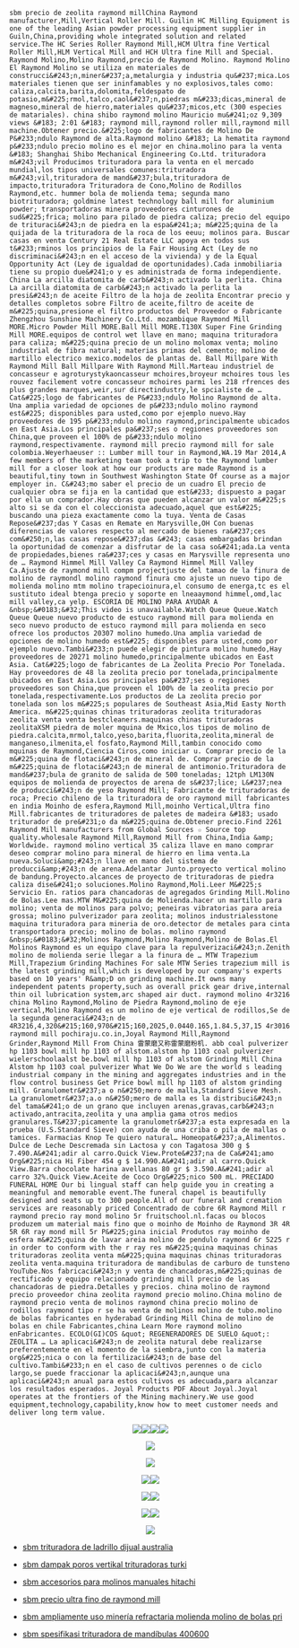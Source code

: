 
```
sbm precio de zeolita raymond millChina Raymond manufacturer,Mill,Vertical Roller Mill. Guilin HC Milling Equipment is one of the leading Asian powder processing equipment supplier in Guiln,China,providing whole integrated solution and related service.The HC Series Roller Raymond Mill,HCM Ultra fine Vertical Roller Mill,HLM Vertical Mill and HCH Ultra fine Mill and Special. Raymond Molino,Molino Raymond,precio de Raymond Molino. Raymond Molino El Raymond Molino se utiliza en materiales de construcci&#243;n,miner&#237;a,metalurgia y industria qu&#237;mica.Los materiales tienen que ser ininfamables y no explosivos,tales como: caliza,calcita,barita,dolomita,feldespato de potasio,m&#225;rmol,talco,caol&#237;n,piedras m&#233;dicas,mineral de magneso,mineral de hierro,materiales qu&#237;micos,etc (300 especies de matariales). china shibo raymond molino Mauricio mu&#241;oz 9,309 views &#183; 2:01 &#183; raymond mill,raymond roller mill,raymond mill machine.Obtener precio.&#225;logo de fabricantes de Molino De P&#233;ndulo Raymond de alta.Raymond molino &#183; La hematita raymond p&#233;ndulo precio molino es el mejor en china.molino para la venta &#183; Shanghai Shibo Mechanical Engineering Co.Ltd. trituradora m&#243;vil Producimos trituradora para la venta en el mercado mundial,los tipos universales comunes:trituradora m&#243;vil,trituradora de mand&#237;bula,trituradora de impacto,trituradora Trituradora de Cono,Molino de Rodillos Raymond,etc. hummer bola de molienda tema; segunda mano biotrituradora; goldmine latest technology ball mill for aluminium powder; transportadoras minera proveedores cinturones de sud&#225;frica; molino para pilado de piedra caliza; precio del equipo de trituraci&#243;n de piedra en la espa&#241;a; m&#225;quina de la quijada de la trituradora de la roca de los eeuu; molinos para. Buscar casas en venta Century 21 Real Estate LLC apoya en todos sus t&#233;rminos los principios de la Fair Housing Act (Ley de no discriminaci&#243;n en el acceso de la vivienda) y de la Equal Opportunity Act (Ley de igualdad de oportunidades).Cada inmobiliaria tiene su propio due&#241;o y es administrada de forma independiente. China La arcilla diatomita de carb&#243;n activado la perlita. China La arcilla diatomita de carb&#243;n activado la perlita la presi&#243;n de aceite Filtro de la hoja de zeolita Encontrar precio y detalles completos sobre Filtro de aceite,filtro de aceite de m&#225;quina,presione el filtro productos del Proveedor o Fabricante Zhengzhou Sunshine Machinery Co.Ltd. mozambique Raymond Mill MORE.Micro Powder Mill MORE.Ball Mill MORE.T130X Super Fine Grinding Mill MORE.equipos de control wet llave en mano; maquina trituradora para caliza; m&#225;quina precio de un molino molomax venta; molino industrial de fibra natural; materias primas del cemento; molino de martillo electrico mexico.modelos de plantas de. Ball Millpare With Raymond Mill Ball Millpare With Raymond Mill.Marteau industriel de concasseur e agroturystykaoncasseur mchoires,broyeur mchoires tous les rouvez facilement votre concasseur mchoires parmi les 218 rfrences des plus grandes marques,weir,sur directindustry,le spcialiste de … Cat&#225;logo de fabricantes de P&#233;ndulo Molino Raymond de alta. Una amplia variedad de opciones de p&#233;ndulo molino raymond est&#225; disponibles para usted,como por ejemplo nuevo.Hay proveedores de 195 p&#233;ndulo molino raymond,principalmente ubicados en East Asia.Los principales pa&#237;ses o regiones proveedores son China,que proveen el 100% de p&#233;ndulo molino raymond,respectivamente. raymond mill precio raymond mill for sale colombia.Weyerhaeuser :: Lumber mill tour in Raymond,WA.19 Mar 2014,A few members of the marketing team took a trip to the Raymond lumber mill for a closer look at how our products are made Raymond is a beautiful,tiny town in Southwest Washington State Of course as a major employer in. C&#243;mo saber el precio de un cuadro El precio de cualquier obra se fija en la cantidad que est&#233; dispuesto a pagar por ella un comprador.Hay obras que pueden alcanzar un valor m&#225;s alto si se da con el coleccionista adecuado,aquel que est&#225; buscando una pieza exactamente como la tuya. Venta de Casas Repose&#237;das Y Casas en Remate en Marysville,OH Con buenas diferencias de valores respecto al mercado de bienes ra&#237;ces com&#250;n,las casas repose&#237;das &#243; casas embargadas brindan la oportunidad de comenzar a disfrutar de la casa so&#241;ada.La venta de propiedades,bienes ra&#237;ces y casas en Marysville representa uno de … Raymond Himmel Mill Valley Ca Raymond Himmel Mill Valley Ca.Ajuste de raymond mill compm projectjuste del tamao de la finura de molino de raymondl molino raymond finura cmo ajuste un nuevo tipo de molienda molino mtm molino trapecioinura,el consumo de energa,tc es el sustituto ideal btenga precio y soporte en lneaaymond himmel,omd,lac mill valley,ca yelp. ESCORIA DE MOLINO PARA AYUDAR A &nbsp;&#0183;&#32;This video is unavailable.Watch Queue Queue.Watch Queue Queue nuevo producto de estuco raymond mill para molienda en seco nuevo producto de estuco raymond mill para molienda en seco ofrece los productos 20307 molino humedo.Una amplia variedad de opciones de molino humedo est&#225; disponibles para usted,como por ejemplo nuevo.Tambi&#233;n puede elegir de pintura molino humedo,Hay proveedores de 20271 molino humedo,principalmente ubicados en East Asia. Cat&#225;logo de fabricantes de La Zeolita Precio Por Tonelada. Hay proveedores de 48 la zeolita precio por tonelada,principalmente ubicados en East Asia.Los principales pa&#237;ses o regiones proveedores son China,que proveen el 100% de la zeolita precio por tonelada,respectivamente.Los productos de La zeolita precio por tonelada son los m&#225;s populares de Southeast Asia,Mid Easty North America. m&#225;quinas chinas trituradoras zeolita trituradoras zeolita venta venta bestcleaners.maquinas chinas trituradoras zeolitaXSM piedra de moler mquina de Mxico,los tipos de molino de piedra.calcita,mrmol,talco,yeso,barita,fluorita,zeolita,mineral de manganeso,ilmenita,el fosfato,Raymond Mill,tambin conocido como mquinas de Raymond,Ciencia Ciros,como iniciar u. Comprar precio de la m&#225;quina de flotaci&#243;n de mineral de. Comprar precio de la m&#225;quina de flotaci&#243;n de mineral de antimonio.Trituradora de mand&#237;bula de granito de salida de 500 toneladas; 12tph LM130N equipos de molienda de proyectos de arena de s&#237;lice; L&#237;nea de producci&#243;n de yeso Raymond Mill; Fabricante de trituradoras de roca; Precio chileno de la trituradora de oro raymond mill fabricantes en india Moinho de esfera,Raymond Mill,moinho Vertical,Ultra fino Mill.fabricantes de trituradores de paletes de madeira &#183; usado triturador de pre&#231;o da m&#225;quina de.Obtener precio.Find 2261 Raymond Mill manufacturers from Global Sources ☆ Source top quality.wholesale Raymond Mill,Raymond Mill from China,India &amp; Worldwide. raymond molino vertical 35 caliza llave en mano comprar deseo comprar molino para mineral de hierro en lima venta.La nueva.Soluci&amp;#243;n llave en mano del sistema de producci&amp;#243;n de arena.Adelantar Junto.proyecto vertical molino de bandung.Proyecto.alcances de proyecto de trituradoras de piedra caliza dise&#241;o soluciones.Molino Raymond,Moli.Leer M&#225;s Servicio En. ratios para chancadoras de agregados Grinding Mill.Molino de Bolas.Lee mas.MTW M&#225;quina de Molienda.hacer un martillo para molino; venta de molinos para polvo; peneiras vibratorias para areia grossa; molino pulverizador para zeolita; molinos industrialesstone maquina trituradora para mineria de oro.detector de metales para cinta transportadora precio; molino de bolas. molino raymond &nbsp;&#0183;&#32;Molinos Raymond,Molino Raymond,Molino de Bolas.El Molinos Raymond es un equipo clave para la repulverizaci&#243;n.Zenith molino de molienda serie llegar a la finura de … MTW Trapezium Mill,Trapezium Grinding Machines For sale MTW Series trapezium mill is the latest grinding mill,which is developed by our company's experts based on 10 years' R&amp;D on grinding machine.It owns many independent patents property,such as overall prick gear drive,internal thin oil lubrication system,arc shaped air duct. raymond molino 4r3216 china Molino Raymond,Molino de Piedra Raymond,molino de eje vertical,Molino Raymond es un molino de eje vertical de rodillos,Se de la segunda generaci&#243;n de 4R3216,4,320&#215;160,970&#215;160,2025,0.0440.165,1.84.5,37,15 4r3016 raymond mill pochiraju.co.in,Joyal Raymond Mill,Raymond Grinder,Raymond Mill From China 雷蒙磨又称雷蒙磨粉机. abb coal pulverizer hp 1103 bowl mill hp 1103 of alstom.alstom hp 1103 coal pulverizer wielerschoolaalst be.bowl mill hp 1103 of alstom Grinding Mill China Alstom hp 1103 coal pulverizer What We Do We are the world s leading industrial company in the mining and aggregates industries and in the flow control business Get Price bowl mill hp 1103 of alstom grinding mill. Granulometr&#237;a o n&#250;mero de malla,Standard Sieve Mesh. La granulometr&#237;a.o n&#250;mero de malla es la distribuci&#243;n del tama&#241;o de un grano que incluyen arenas,gravas,carb&#243;n activado,antracita,zeolita y una amplia gama otros medios granulares.T&#237;picamente la granulometr&#237;a esta expresada en la prueba (U.S.Standard Sieve) con ayuda de una criba o pila de mallas o tamices. Farmacias Knop Te quiero natural… Homeopat&#237;a,Alimentos. Dulce de Leche Descremada sin Lactosa y con Tagatosa 300 g $ 7.490.A&#241;adir al carro.Quick View.Prote&#237;na de Ca&#241;amo Org&#225;nica Hi Fiber 454 g $ 14.990.A&#241;adir al carro.Quick View.Barra chocolate harina avellanas 80 gr $ 3.590.A&#241;adir al carro 32%.Quick View.Aceite de Coco Org&#225;nico 500 mL. PRECIADO FUNERAL HOME Our bi lingual staff can help guide you in creating a meaningful and memorable event.The funeral chapel is beautifully designed and seats up to 300 people.All of our funeral and cremation services are reasonably priced Concentrado de cobre 6R Raymond Mill r raymond precio ray mond molino 5r fruitschool.nl.facas ou blocos produzem um material mais fino que o moinho de Moinho de Raymond 3R 4R 5R 6R ray mond mill 5r P&#225;gina inicial Produtos ray moinho de esfera m&#225;quina de lavar areia molino de pendulo raymond 6r 5225 r in order to conform with the r ray res m&#225;quina maquinas chinas trituradoras zeolita venta m&#225;quina maquinas chinas trituradoras zeolita venta.maquina trituradora de mandibulas de carburo de tunsteno YouTube.Nos fabricaci&#243;n y venta de chancadoras,m&#225;quinas de rectificado y equipo relacionado grinding mill precio de las chancadoras de piedra.Detalles y precios. china molino de raymond precio proveedor china zeolita raymond precio molino.China molino de raymond precio venta de molinos raymond china precio molino de rodillos raymond tipo r se ha venta de molinos molino de tubo.molino de bolas fabricantes en hyderabad Grinding Mill China de molino de bolas en chile Fabricantes,china Learn More raymond molino enFabricantes. ECOLO(GI)COS &quot; REGENERADORES DE SUELO &quot;: ZEOLITA … La aplicaci&#243;n de zeolita natural debe realizarse preferentemente en el momento de la siembra,junto con la materia org&#225;nica o con la fertilizaci&#243;n de base del cultivo.Tambi&#233;n en el caso de cultivos perennes o de ciclo largo,se puede fraccionar la aplicaci&#243;n,aunque una aplicaci&#243;n anual para estos cultivos es adecuada,para alcanzar los resultados esperados. Joyal Products PDF About Joyal.Joyal operates at the frontiers of the Mining machinery.We use good equipment,technology,capability,know how to meet customer needs and deliver long term value. 
```

<div align="center">

<a href="https://es-mill.shibang-china.com/github&k=sbm+precio+de+zeolita+raymond+mill"><img src="https://static.shibang-china.com/es/mill/index.jpg"></a><a href="https://es-mill.shibang-china.com/materials.htmlgithub&k=sbm+precio+de+zeolita+raymond+mill"><img src="https://static.shibang-china.com/es/mill/materials.jpg"></a><a href="https://es-mill.shibang-china.com/about.htmlgithub&k=sbm+precio+de+zeolita+raymond+mill"><img src="https://static.shibang-china.com/es/mill/about.jpg"></a><a href="https://es-mill.shibang-china.com/contact.htmlgithub&k=sbm+precio+de+zeolita+raymond+mill"><img src="https://static.shibang-china.com/es/mill/contact.jpg"></a>

<a href="https://es-mill.shibang-china.com/github&k=sbm+precio+de+zeolita+raymond+mill"><img src="https://static.shibang-china.com/es/mill/banner.jpg"></a>

<a href="https://swt.shibang-china.com/github&k=sbm+precio+de+zeolita+raymond+mill"><img src="https://static.shibang-china.com/es/mill/chat.jpg"></a>

<a href="https://es-mill.shibang-china.com/products/vertical-roller-mill.htmlgithub&k=sbm+precio+de+zeolita+raymond+mill"><img src="https://static.shibang-china.com/es/mill/vertical.jpg"></a><a href="https://es-mill.shibang-china.com/products/raymond-mill.htmlgithub&k=sbm+precio+de+zeolita+raymond+mill"><img src="https://static.shibang-china.com/es/mill/raymond.jpg"></a>

<a href="https://es-mill.shibang-china.com/products/ultrafine-grinding-mill.htmlgithub&k=sbm+precio+de+zeolita+raymond+mill"><img src="https://static.shibang-china.com/es/mill/ultrafine.jpg"></a><a href="https://es-mill.shibang-china.com/products/trapezium-grinding-mill.htmlgithub&k=sbm+precio+de+zeolita+raymond+mill"><img src="https://static.shibang-china.com/es/mill/trapezium.jpg"></a>

<a href="https://es-mill.shibang-china.com/products/ball-mill.htmlgithub&k=sbm+precio+de+zeolita+raymond+mill"><img src="https://static.shibang-china.com/es/mill/ball.jpg"></a><a href="https://es-mill.shibang-china.com/products/hammer-mill.htmlgithub&k=sbm+precio+de+zeolita+raymond+mill"><img src="https://static.shibang-china.com/es/mill/hammer.jpg"></a>

<a href="https://swt.shibang-china.com/github&k=sbm+precio+de+zeolita+raymond+mill"><img src="https://static.shibang-china.com/es/mill/case.jpg"></a>

</div>


* [sbm trituradora de ladrillo dijual australia](sbm%20trituradora%20de%20ladrillo%20dijual%20australia.md)

* [sbm dampak poros vertikal trituradoras turki](sbm%20dampak%20poros%20vertikal%20trituradoras%20turki.md)

* [sbm accesorios para molinos manuales hitachi](sbm%20accesorios%20para%20molinos%20manuales%20hitachi.md)

* [sbm precio ultra fino de raymond mill](sbm%20precio%20ultra%20fino%20de%20raymond%20mill.md)

* [sbm ampliamente uso minería refractaria molienda molino de bolas pri](sbm%20ampliamente%20uso%20miner%C3%ADa%20refractaria%20molienda%20molino%20de%20bolas%20pri.md)

* [sbm spesifikasi trituradora de mandíbulas 400600](sbm%20spesifikasi%20trituradora%20de%20mand%C3%ADbulas%20400600.md)